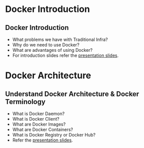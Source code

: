 # Docker Introduction

## Docker Introduction
- What problems we have with Traditional Infra?
- Why do we need to use Docker? 
- What are advantages of using Docker?
-  For introduction slides refer the [presentation slides](https://onedrive.live.com/edit.aspx?resid=D130DF41A1C1CC5D!175&ithint=file%2cpptx&authkey=!ANVgDa8usXgg2xc). 


# Docker Architecture

## Understand Docker Architecture & Docker Terminology
- What is Docker Daemon? 
- What is Docker Client?
- What are Docker Images?
- What are Docker Containers?
- What is Docker Registry or Docker Hub?
-  Refer the [presentation slides](https://onedrive.live.com/edit.aspx?resid=D130DF41A1C1CC5D!175&ithint=file%2cpptx&authkey=!ANVgDa8usXgg2xc). 

